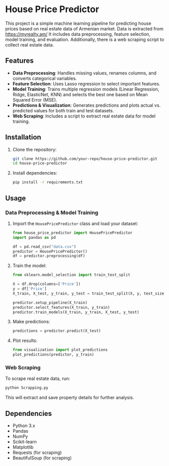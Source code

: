 # House Price Predictor

This project is a simple machine learning pipeline for predicting house prices based on real estate data of Armenian market.
Data is extracted from https://myrealty.am/ 
It includes data preprocessing, feature selection, model training, and evaluation. Additionally, there is a web scraping script to collect real estate data.

## Features
- **Data Preprocessing**: Handles missing values, renames columns, and converts categorical variables.
- **Feature Selection**: Uses Lasso regression to select important features.
- **Model Training**: Trains multiple regression models (Linear Regression, Ridge, ElasticNet, KNN) and selects the best one based on Mean Squared Error (MSE).
- **Predictions & Visualization**: Generates predictions and plots actual vs. predicted values for both train and test datasets.
- **Web Scraping**: Includes a script to extract real estate data for model training.

## Installation
1. Clone the repository:
   ```bash
   git clone https://github.com/your-repo/house-price-predictor.git
   cd house-price-predictor
   ```
2. Install dependencies:
   ```bash
   pip install -r requirements.txt
   ```

## Usage
### Data Preprocessing & Model Training
1. Import the `HousePricePredictor` class and load your dataset:
   ```python
   from house_price_predictor import HousePricePredictor
   import pandas as pd

   df = pd.read_csv("data.csv")
   predictor = HousePricePredictor()
   df = predictor.preprocessing(df)
   ```
2. Train the model:
   ```python
   from sklearn.model_selection import train_test_split

   X = df.drop(columns=['Price'])
   y = df['Price']
   X_train, X_test, y_train, y_test = train_test_split(X, y, test_size=0.2, random_state=42)

   predictor.setup_pipeline(X_train)
   predictor.select_features(X_train, y_train)
   predictor.train_models(X_train, y_train, X_test, y_test)
   ```

3. Make predictions:
   ```python
   predictions = predictor.predict(X_test)
   ```

4. Plot results:
   ```python
   from visualization import plot_predictions
   plot_predictions(predictor, y_train)
   ```

### Web Scraping
To scrape real estate data, run:
```bash
python Scrapping.py
```
This will extract and save property details for further analysis.

## Dependencies
- Python 3.x
- Pandas
- NumPy
- Scikit-learn
- Matplotlib
- Requests (for scraping)
- BeautifulSoup (for scraping)

